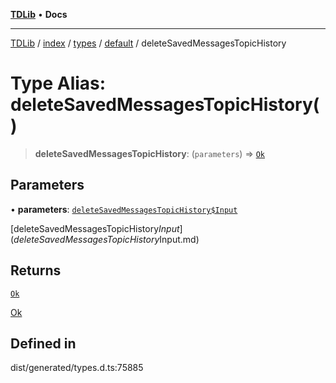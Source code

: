 [**TDLib**](../../../../../../README.md) • **Docs**

***

[TDLib](../../../../../../modules.md) / [index](../../../../../README.md) / [types](../../../README.md) / [default](../README.md) / deleteSavedMessagesTopicHistory

# Type Alias: deleteSavedMessagesTopicHistory()

> **deleteSavedMessagesTopicHistory**: (`parameters`) => [`Ok`](Ok.md)

## Parameters

• **parameters**: [`deleteSavedMessagesTopicHistory$Input`](deleteSavedMessagesTopicHistory$Input.md)

[deleteSavedMessagesTopicHistory$Input](deleteSavedMessagesTopicHistory$Input.md)

## Returns

[`Ok`](Ok.md)

[Ok](Ok.md)

## Defined in

dist/generated/types.d.ts:75885
